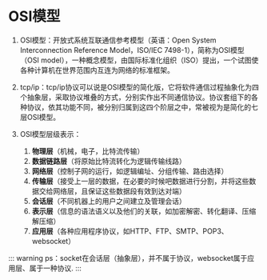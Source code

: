 # OSI模型

1. OSI模型：开放式系统互联通信参考模型（英语：Open System Interconnection Reference Model，ISO/IEC 7498-1），简称为OSI模型（OSI model），一种概念模型，由国际标准化组织（ISO）提出，一个试图使各种计算机在世界范围内互连为网络的标准框架。

2. tcp/ip：tcp/ip协议可以说是OSI模型的简化版，它将软件通信过程抽象化为四个抽象层，采取协议堆叠的方式，分别实作出不同通信协议。协议套组下的各种协议，依其功能不同，被分别归属到这四个阶层之中，常被视为是简化的七层OSI模型。


3. OSI模型层级表示：
	1. **物理层**（机械，电子，比特流传输）
	2. **数据链路层**（将原始比特流转化为逻辑传输线路）
	3. **网络层**（控制子网的运行，如逻辑编址、分组传输、路由选择）
	4. **传输层**（接受上一层的数据，在必要的时候吧数据进行分割，并将这些数据交给网络层，且保证这些数据段有效到达对端）
	5. **会话层**（不同机器上的用户之间建立及管理会话）
	6. **表示层**（信息的语法语义以及他们的关联，如加密解密、转化翻译、压缩解压缩）
	7. **应用层**（各种应用程序协议，如HTTP、FTP、SMTP、POP3、websocket）

::: warning
ps：socket在会话层（抽象层），并不属于协议，websocket属于应用层、属于一种协议.
:::